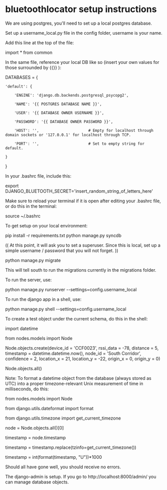 bluetoothlocator setup instructions
===================================

We are using postgres, you'll need to set up a local postgres database.

Set up a username_local.py file in the config folder, username is your name.

Add this line at the top of the file:


import * from common


In the same file, reference your local DB like so (insert your own values for those surrounded by {{}} ): 



DATABASES = {

    'default': {

        'ENGINE': 'django.db.backends.postgresql_psycopg2',

        'NAME': '{{ POSTGRES DATABASE NAME }}',

        'USER': '{{ DATABASE OWNER USERNAME }}',

        'PASSWORD': '{{ DATABASE OWNER PASSWORD }}',

        'HOST': '',                      # Empty for localhost through domain sockets or '127.0.0.1' for localhost through TCP.

        'PORT': '',                      # Set to empty string for default.

    }
    
}


In your .bashrc file, include this:


export DJANGO_BLUETOOTH_SECRET='insert_random_string_of_letters_here'


Make sure to reload your terminal if it is open after editing your .bashrc file, or do this in the terminal:


source ~/.bashrc


To get setup on your local environment:


pip install -r requirements.txt
python manage.py syncdb


(( At this point, it will ask you to set a superuser.  Since this is local, set up a simple username / password that you will not forget. ))


python manage.py migrate


This will tell south to run the migrations currently in the migrations folder.

To run the server, use: 

python manage.py runserver --settings=config.username_local


To run the django app in a shell, use: 


python manage.py shell --settings=config.username_local


To create a test object under the current schema, do this in the shell:


import datetime

from nodes.models import Node

Node.objects.create(device_id = 'CCF0023', rssi_data = -78, distance = 5, timestamp = datetime.datetime.now(), node_id = 'South Corridor', confidence = 2, location_x = 21, location_y = -22, origin_x = 0, origin_y = 0)

Node.objects.all()


Note: To format a datetime object from the database (always stored as UTC) into a proper timezone-relevant Unix measurement of time in milliseconds, do this:


from nodes.models import Node

from django.utils.dateformat import format

from django.utils.timezone import get_current_timezone

node = Node.objects.all()[0]

timestamp = node.timestamp

timestamp = timestamp.replace(tzinfo=get_current_timezone())

timestamp = int(format(timestamp, "U"))*1000



Should all have gone well, you should receive no errors.

The django-admin is setup.  If you go to http://localhost:8000/admin/ you can manage database objects.
